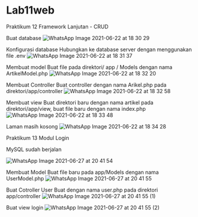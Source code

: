 # Lab11web

Praktikum 12 Framework Lanjutan - CRUD

Buat database
![WhatsApp Image 2021-06-22 at 18 30 29](https://user-images.githubusercontent.com/56506849/122926862-7cf44000-d392-11eb-9aa3-59a8dc108389.jpeg)


Konfigurasi database
Hubungkan ke database server dengan menggunakan file .env
![WhatsApp Image 2021-06-22 at 18 31 37](https://user-images.githubusercontent.com/56506849/122926937-90071000-d392-11eb-9a63-01726fac1dce.jpeg)

Membuat model
Buat file pada direktori/ app / Models dengan nama ArtikelModel.php
![WhatsApp Image 2021-06-22 at 18 32 20](https://user-images.githubusercontent.com/56506849/122927174-cf356100-d392-11eb-997a-b81a1d3a60e6.jpeg)

Membuat Controller
Buat controller dengan nama Arikel.php pada direktori/app/controller
![WhatsApp Image 2021-06-22 at 18 32 58](https://user-images.githubusercontent.com/56506849/122927418-0dcb1b80-d393-11eb-94f7-70fe734e6b1c.jpeg)


Membuat view
Buat direktori baru dengan nama artikel pada direktori/app/view, buat file baru dengan nama index.php
![WhatsApp Image 2021-06-22 at 18 33 48](https://user-images.githubusercontent.com/56506849/122927584-36ebac00-d393-11eb-96fe-7da99bc1a6cc.jpeg)

Laman masih kosong
![WhatsApp Image 2021-06-22 at 18 34 28](https://user-images.githubusercontent.com/56506849/122927747-60a4d300-d393-11eb-9873-c3e5dba17049.jpeg)



Praktikum 13
Modul Login


MySQL sudah berjalan

![WhatsApp Image 2021-06-27 at 20 41 54](https://user-images.githubusercontent.com/56506849/123546965-0936a680-d789-11eb-9fc5-85790d14567c.jpeg)




Membuat Model 
Buat file baru pada app/Models dengan nama UserModel.php
![WhatsApp Image 2021-06-27 at 20 41 55](https://user-images.githubusercontent.com/56506849/123546992-210e2a80-d789-11eb-872d-983339c5fdc3.jpeg)



Buat Cotroller User
Buat dengan nama user.php pada direktori app/controller
![WhatsApp Image 2021-06-27 at 20 41 55 (1)](https://user-images.githubusercontent.com/56506849/123547040-5e72b800-d789-11eb-9c99-63efd16cf253.jpeg)



Buat view login
![WhatsApp Image 2021-06-27 at 20 41 55 (2)](https://user-images.githubusercontent.com/56506849/123547070-87934880-d789-11eb-9e8b-c3e145aa95ee.jpeg)





